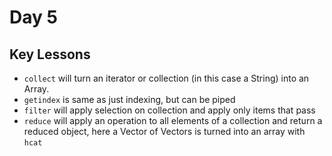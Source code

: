 # Day 5

## Key Lessons
* `collect` will turn an iterator or collection (in this case a String) into an Array.
* `getindex` is same as just indexing, but can be piped
* `filter` will apply selection on collection and apply only items that pass
* `reduce` will apply an operation to all elements of a collection and return a reduced object, here a Vector of Vectors is turned into an array with `hcat`
